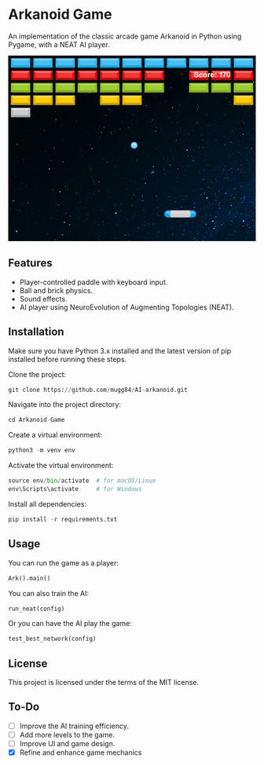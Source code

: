 # Arkanoid Game
An implementation of the classic arcade game Arkanoid in Python using Pygame, with a NEAT AI player.


![Game screenshot](screenshot.png)


## Features
* Player-controlled paddle with keyboard input.
* Ball and brick physics.
* Sound effects.
* AI player using NeuroEvolution of Augmenting Topologies (NEAT).

## Installation
Make sure you have Python 3.x installed and the latest version of pip installed before running these steps.

Clone the project:
```python
git clone https://github.com/mugg84/AI-arkanoid.git
```
Navigate into the project directory:
```python
cd Arkanoid-Game
```
Create a virtual environment:
```python
python3 -m venv env
```
Activate the virtual environment:
```python
source env/bin/activate  # for macOS/Linux
env\Scripts\activate     # for Windows
```
Install all dependencies:
```python
pip install -r requirements.txt
```
## Usage
You can run the game as a player:
```python 
Ark().main()
```
You can also train the AI:
```python 
run_neat(config)
```
Or you can have the AI play the game:
```python 
test_best_network(config)
```
## License
This project is licensed under the terms of the MIT license.

## To-Do

- [ ] Improve the AI training efficiency.
- [ ] Add more levels to the game.
- [ ] Improve UI and game design.
- [x] Refine and enhance game mechanics 
